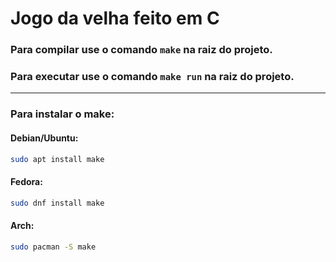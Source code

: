 # Jogo da velha feito em C

### Para compilar use o comando `make` na raiz do projeto.
### Para executar use o comando `make run` na raiz do projeto.
---
### Para instalar o make:
#### Debian/Ubuntu:
```sh
sudo apt install make
```
#### Fedora:
```sh
sudo dnf install make
```
#### Arch:
```sh
sudo pacman -S make
```
